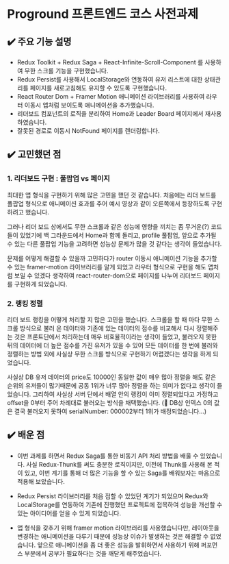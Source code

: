 # Proground 프론트엔드 코스 사전과제

## ✔️ 주요 기능 설명

- Redux Toolkit + Redux Saga + React-Infinite-Scroll-Component 를 사용하여 무한 스크롤 기능을 구현했습니다.
- Redux Persist를 사용해서 LocalStorage와 연동하여 유저 리스트에 대한 상태관리를 페이지를 새로고침해도 유지할 수 있도록 구현했습니다.
- React Router Dom + Framer Motion 애니메이션 라이브러리를 사용하여 라우터 이동시 앱처럼 보이도록 애니메이션을 추가했습니다.
- 리더보드 컴포넌트의 로직을 분리하여 Home과 Leader Board 페이지에서 재사용하였습니다.
- 잘못된 경로로 이동시 NotFound 페이지를 렌더링합니다.

## ✔️ 고민했던 점

### 1. 리더보드 구현 : 풀팝업 vs 페이지

최대한 앱 형식을 구현하기 위해 많은 고민을 했던 것 같습니다. 처음에는 리더 보드를 풀팝업 형식으로 애니메이션 효과를 주어 예시 영상과 같이 오른쪽에서 등장하도록 구현하려고 했습니다.

그러나 리더 보드 상에서도 무한 스크롤과 같은 성능에 영향을 끼치는 좀 무거운(?) 코드들이 있었기에 백 그라운드에서 Home과 함께 돌리고, profile 풀팝업, 앞으로 추가될 수 있는 다른 풀팝업 기능을 고려하면 성능상 문제가 많을 것 같다는 생각이 들었습니다.

문제를 어떻게 해결할 수 있을까 고민하다가 router 이동시 애니메이션 기능을 추가할 수 있는 framer-motion 라이브러리를 알게 되었고 라우터 형식으로 구현을 해도 앱처럼 보일 수 있겠다 생각하여 react-router-dom으로 페이지를 나누어 리더보드 페이지를 구현하게 되었습니다.

### 2. 랭킹 정렬

리더 보드 랭킹을 어떻게 처리할 지 많은 고민을 했습니다. 스크롤을 할 때 마다 무한 스크롤 방식으로 불러 온 데이터와 기존에 있는 데이터의 점수를 비교해서 다시 정렬해주는 것은 프론트단에서 처리하는데 매우 비효율적이라는 생각이 들었고, 불러오지 못한 뒤의 데이터에 더 높은 점수를 가진 유저가 있을 수 있어 모든 데이터를 한 번에 불러와 정렬하는 방법 외에 사실상 무한 스크롤 방식으로 구현하기 어렵겠다는 생각을 하게 되었습니다.

사실상 DB 유저 데이터의 price도 10000인 동일한 값이 매우 많아 정렬을 해도 같은 순위의 유저들이 많기때문에 공동 1위가 너무 많아 정렬을 하는 의미가 없다고 생각이 들었습니다. 그리하여 사실상 서버 단에서 배열 안의 랭킹이 이미 정렬되었다고 가정하고 offset을 0부터 주어 차례대로 불러오는 방식을 채택했습니다. (🚧 DB상 인덱스 0의 값은 결국 불러오지 못하여 serialNumber: 000002부터 1위가 배정되었습니다...)

## ✔️ 배운 점

- 이번 과제를 하면서 Redux Saga를 통한 비동기 API 처리 방법을 배울 수 있었습니다. 사실 Redux-Thunk를 써도 충분한 로직이지만, 이전에 Thunk를 사용해 본 적이 있고, 이번 계기를 통해 더 많은 기능을 할 수 있는 Saga를 배워보자는 마음으로 적용해 보았습니다.

- Redux Persist 라이브러리를 처음 접할 수 있었던 계기가 되었으며 Redux와 LocalStorage를 연동하여 기존에 진행했던 프로젝트에 접목하여 성능을 개선할 수 있는 아이디어를 얻을 수 있게 되었습니다.

- 앱 형식을 갖추기 위해 framer motion 라이브러리를 사용했습니다만, 레이아웃을 변경하는 애니메이션을 다루기 때문에 성능상 이슈가 발생하는 것은 해결할 수 없었습니다. 앞으로 애니메이션을 좀 더 좋은 성능을 발휘하면서 사용하기 위해 퍼포먼스 부분에서 공부가 필요하다는 것을 깨닫게 해주었습니다.
